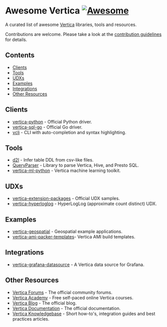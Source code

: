 # Awesome Vertica [![Awesome](https://awesome.re/badge-flat.svg)](https://awesome.re)

A curated list of awesome [Vertica](https://www.vertica.com/) libraries, tools and resources.

Contributions are welcome. Please take a look at the [contribution guidelines](CONTRIBUTING.md) for details.

## Contents
 - [Clients](#clients)
 - [Tools](#tools)
 - [UDXs](#udxs)
 - [Examples](#examples)
 - [Integrations](#integrations)
 - [Other Resources](#other-resources)
 
## Clients
 - [vertica-python](https://github.com/vertica/vertica-python) - Official Python driver.
 - [vertica-sql-go](https://github.com/vertica/vertica-sql-go) - Official Go driver.
 - [vcli](https://github.com/dbcli/vcli) - CLI with auto-completion and syntax highlighting.

## Tools
 - [d2l](https://github.com/marco-the-sane/d2l) - Infer table DDL from csv-like files.
 - [QueryParser](https://github.com/uber/queryparser) - Library to parse Vertica, Hive, and Presto SQL.
 - [vertica-ml-python](https://github.com/vertica/Vertica-ML-Python) - Vertica machine learning toolkit.

## UDXs
 - [vertica-extension-packages](https://github.com/vertica/Vertica-Extension-Packages) - Official UDX samples.
 - [vertica-hyperloglog](https://github.com/criteo/vertica-hyperloglog) - HyperLogLog (approximate count distinct) UDX.
 
## Examples
 - [vertica-geospatial](https://github.com/vertica/Vertica-Geospatial) - Geospatial example applications.
 - [vertica-ami-packer-templates](https://github.com/vertica/Vertica-AMI-Packer-Templates)- Vertica AMI build templates.
 
## Integrations
 - [vertica-grafana-datasource](https://github.com/vertica/vertica-grafana-datasource) - A Vertica data source for Grafana.

## Other Resources
 - [Vertica Forums](https://forum.vertica.com/) - The official community forums.
 - [Vertica Academy](https://academy.vertica.com/) - Free self-paced online Vertica courses.
 - [Vertica Blog](https://www.vertica.com/blog/) - The official blog.
 - [Vertica Documentation](https://www.vertica.com/docs/latest/HTML/Content/Home.htm) - The official documentation.
 - [Vertica Knowledgebase](https://www.vertica.com/knowledgebase/) - Short how-to's, integration guides and best practices articles.


 
